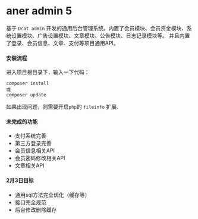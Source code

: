 # aner admin 5

基于 `Dcat admin` 开发的通用后台管理系统。内置了会员模块、会员资金模块、系统设置模块、广告设置模块、文章模块、公告模块、日志记录模块等。
并且内置了登录、会员信息、文章、支付等项目通用API。


#### 安装流程
进入项目根目录下，输入一下代码：
```
composer install
或
composer update
```
如果出现问题，则需要开启`php`的 `fileinfo` 扩展.


#### 未完成的功能
- 支付系统完善
- 第三方登录完善
- 会员信息相关API
- 会员密码修改相关API
- 文章相关API

#### 2月3日目标
- 通用sql方法完全优化（缓存等）
- 接口完全规范
- 后台修改删除缓存